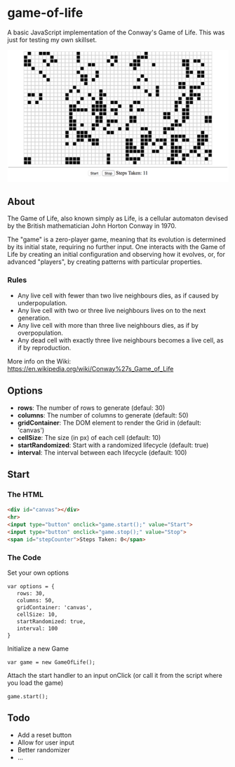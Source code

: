 # game-of-life

A basic JavaScript implementation of the Conway's Game of Life. This was just for testing my own skillset.

![alt text](https://github.com/BertMaurau/game-of-life/blob/master/screen.png)

## About

The Game of Life, also known simply as Life, is a cellular automaton devised by the British mathematician John Horton Conway in 1970.  

The "game" is a zero-player game, meaning that its evolution is determined by its initial state, requiring no further input. One interacts with the Game of Life by creating an initial configuration and observing how it evolves, or, for advanced "players", by creating patterns with particular properties.   

### Rules

 - Any live cell with fewer than two live neighbours dies, as if caused by underpopulation.  
 - Any live cell with two or three live neighbours lives on to the next generation.  
 - Any live cell with more than three live neighbours dies, as if by overpopulation.  
 - Any dead cell with exactly three live neighbours becomes a live cell, as if by reproduction.  

 More info on the Wiki: https://en.wikipedia.org/wiki/Conway%27s_Game_of_Life


## Options

 - **rows**: The number of rows to generate (defaul: 30)  
 - **columns**: The number of columns to generate (default: 50)  
 - **gridContainer**: The DOM element to render the Grid in (default: 'canvas')  
 - **cellSize**: The size (in px) of each cell (default: 10)   
 - **startRandomized**: Start with a randomized lifecycle (default: true)  
 - **interval**: The interval between each lifecycle (default: 100)  

## Start

### The HTML

```html
<div id="canvas"></div>
<hr>
<input type="button" onclick="game.start();" value="Start">
<input type="button" onclick="game.stop();" value="Stop">
<span id="stepCounter">Steps Taken: 0</span>
```

### The Code

Set your own options

```
var options = {
   rows: 30,
   columns: 50,
   gridContainer: 'canvas',
   cellSize: 10,
   startRandomized: true,
   interval: 100
}
```

Initialize a new Game

```
var game = new GameOfLife();
```

Attach the start handler to an input onClick (or call it from the script where you load the game)

```
game.start();
```

## Todo

 - Add a reset button  
 - Allow for user input  
 - Better randomizer  
 - ...  